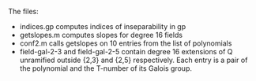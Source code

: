 The files:

  * indices.gp computes indices of inseparability in gp
  * getslopes.m computes slopes for degree 16 fields
  * conf2.m calls getslopes on 10 entries from the list of
      polynomials
  * field-gal-2-3 and field-gal-2-5 contain degree 16 extensions
    of Q unramified outside {2,3} and {2,5} respectively.  Each
    entry is a pair of the polynomial and the T-number of its
    Galois group.

